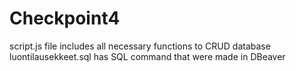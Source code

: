 # Checkpoint4
script.js file includes all necessary functions to CRUD database
luontilausekkeet.sql has SQL command that were made in DBeaver
